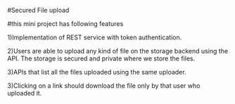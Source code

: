 #Secured File upload

#this mini project has following features

1)Implementation of REST service with token authentication. 

2)Users are able to upload any kind of file on the storage backend using the API. 
The storage is secured and private where we store the files.

3)APIs that list all the files uploaded using the same uploader. 

3)Clicking on a link should download the file only by that user who uploaded it.

